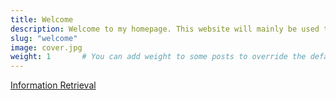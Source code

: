 ```yaml
---
title: Welcome
description: Welcome to my homepage. This website will mainly be used to upload material for my exercise sessions. Get started in the drop-down menu (mobile) or on the sidebar.
slug: "welcome"
image: cover.jpg
weight: 1       # You can add weight to some posts to override the default sorting (date descending)
---
```


[Information Retrieval](https://n.ethz.ch/~smills/infret)